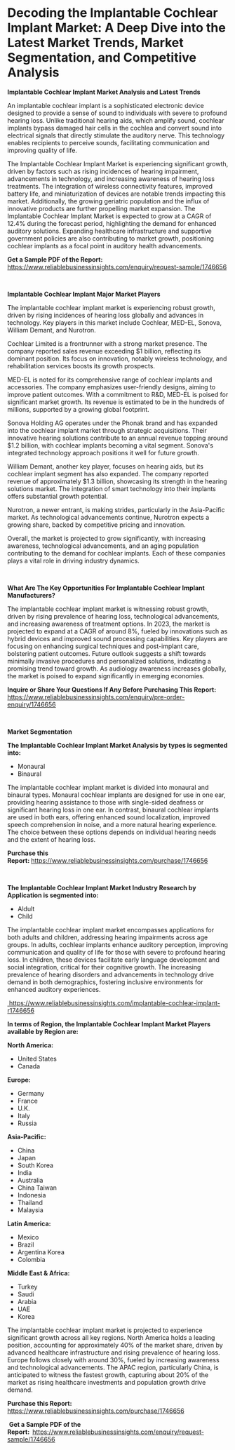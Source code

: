<p><h1>Decoding the Implantable Cochlear Implant Market: A Deep Dive into the Latest Market Trends, Market Segmentation, and Competitive Analysis</h1></p><p><strong>Implantable Cochlear Implant Market Analysis and Latest Trends</strong></p>
<p><p>An implantable cochlear implant is a sophisticated electronic device designed to provide a sense of sound to individuals with severe to profound hearing loss. Unlike traditional hearing aids, which amplify sound, cochlear implants bypass damaged hair cells in the cochlea and convert sound into electrical signals that directly stimulate the auditory nerve. This technology enables recipients to perceive sounds, facilitating communication and improving quality of life.</p><p>The Implantable Cochlear Implant Market is experiencing significant growth, driven by factors such as rising incidences of hearing impairment, advancements in technology, and increasing awareness of hearing loss treatments. The integration of wireless connectivity features, improved battery life, and miniaturization of devices are notable trends impacting this market. Additionally, the growing geriatric population and the influx of innovative products are further propelling market expansion. The Implantable Cochlear Implant Market is expected to grow at a CAGR of 12.4% during the forecast period, highlighting the demand for enhanced auditory solutions. Expanding healthcare infrastructure and supportive government policies are also contributing to market growth, positioning cochlear implants as a focal point in auditory health advancements.</p></p>
<p><strong>Get a Sample PDF of the Report:&nbsp;</strong> <a href="https://www.reliablebusinessinsights.com/enquiry/request-sample/1746656?utm_campaign=2840&utm_medium=2&utm_source=Github&utm_content=ia&utm_term=13042025&utm_id=implantable-cochlear-implant">https://www.reliablebusinessinsights.com/enquiry/request-sample/1746656</a></p>
<p>&nbsp;</p>
<p><strong>Implantable Cochlear Implant Major Market Players</strong></p>
<p><p>The implantable cochlear implant market is experiencing robust growth, driven by rising incidences of hearing loss globally and advances in technology. Key players in this market include Cochlear, MED-EL, Sonova, William Demant, and Nurotron.</p><p>Cochlear Limited is a frontrunner with a strong market presence. The company reported sales revenue exceeding $1 billion, reflecting its dominant position. Its focus on innovation, notably wireless technology, and rehabilitation services boosts its growth prospects.</p><p>MED-EL is noted for its comprehensive range of cochlear implants and accessories. The company emphasizes user-friendly designs, aiming to improve patient outcomes. With a commitment to R&D, MED-EL is poised for significant market growth. Its revenue is estimated to be in the hundreds of millions, supported by a growing global footprint.</p><p>Sonova Holding AG operates under the Phonak brand and has expanded into the cochlear implant market through strategic acquisitions. Their innovative hearing solutions contribute to an annual revenue topping around $1.2 billion, with cochlear implants becoming a vital segment. Sonova's integrated technology approach positions it well for future growth.</p><p>William Demant, another key player, focuses on hearing aids, but its cochlear implant segment has also expanded. The company reported revenue of approximately $1.3 billion, showcasing its strength in the hearing solutions market. The integration of smart technology into their implants offers substantial growth potential.</p><p>Nurotron, a newer entrant, is making strides, particularly in the Asia-Pacific market. As technological advancements continue, Nurotron expects a growing share, backed by competitive pricing and innovation.</p><p>Overall, the market is projected to grow significantly, with increasing awareness, technological advancements, and an aging population contributing to the demand for cochlear implants. Each of these companies plays a vital role in driving industry dynamics.</p></p>
<p>&nbsp;</p>
<p><strong>What Are The Key Opportunities For Implantable Cochlear Implant Manufacturers?</strong></p>
<p><p>The implantable cochlear implant market is witnessing robust growth, driven by rising prevalence of hearing loss, technological advancements, and increasing awareness of treatment options. In 2023, the market is projected to expand at a CAGR of around 8%, fueled by innovations such as hybrid devices and improved sound processing capabilities. Key players are focusing on enhancing surgical techniques and post-implant care, bolstering patient outcomes. Future outlook suggests a shift towards minimally invasive procedures and personalized solutions, indicating a promising trend toward growth. As audiology awareness increases globally, the market is poised to expand significantly in emerging economies.</p></p>
<p><strong>Inquire or Share Your Questions If Any Before Purchasing This Report:</strong> <a href="https://www.reliablebusinessinsights.com/enquiry/pre-order-enquiry/1746656?utm_campaign=2840&utm_medium=2&utm_source=Github&utm_content=ia&utm_term=13042025&utm_id=implantable-cochlear-implant">https://www.reliablebusinessinsights.com/enquiry/pre-order-enquiry/1746656</a></p>
<p>&nbsp;</p>
<p><strong>Market Segmentation</strong></p>
<p><strong>The Implantable Cochlear Implant Market Analysis by types is segmented into:</strong></p>
<p><ul><li>Monaural</li><li>Binaural</li></ul></p>
<p><p>The implantable cochlear implant market is divided into monaural and binaural types. Monaural cochlear implants are designed for use in one ear, providing hearing assistance to those with single-sided deafness or significant hearing loss in one ear. In contrast, binaural cochlear implants are used in both ears, offering enhanced sound localization, improved speech comprehension in noise, and a more natural hearing experience. The choice between these options depends on individual hearing needs and the extent of hearing loss.</p></p>
<p><strong>Purchase this Report:&nbsp;</strong><a href="https://www.reliablebusinessinsights.com/purchase/1746656?utm_campaign=2840&utm_medium=2&utm_source=Github&utm_content=ia&utm_term=13042025&utm_id=implantable-cochlear-implant">https://www.reliablebusinessinsights.com/purchase/1746656</a></p>
<p>&nbsp;</p>
<p><strong>The Implantable Cochlear Implant Market Industry Research by Application is segmented into:</strong></p>
<p><ul><li>Aldult</li><li>Child</li></ul></p>
<p><p>The implantable cochlear implant market encompasses applications for both adults and children, addressing hearing impairments across age groups. In adults, cochlear implants enhance auditory perception, improving communication and quality of life for those with severe to profound hearing loss. In children, these devices facilitate early language development and social integration, critical for their cognitive growth. The increasing prevalence of hearing disorders and advancements in technology drive demand in both demographics, fostering inclusive environments for enhanced auditory experiences.</p></p>
<p><a href="https://www.reliablebusinessinsights.com/implantable-cochlear-implant-r1746656?utm_campaign=2840&utm_medium=2&utm_source=Github&utm_content=ia&utm_term=13042025&utm_id=implantable-cochlear-implant">&nbsp;https://www.reliablebusinessinsights.com/implantable-cochlear-implant-r1746656</a></p>
<p><strong>In terms of Region, the Implantable Cochlear Implant Market Players available by Region are:</strong></p>
<p>
    <p> <strong> North America: </strong>
        <ul>
            <li>United States</li>
            <li>Canada</li>
        </ul>
        </p> 
    <p> <strong> Europe: </strong>
        <ul>
            <li>Germany</li>
            <li>France</li>
            <li>U.K.</li>
            <li>Italy</li>
            <li>Russia</li>
        </ul>
        </p> 
    <p> <strong> Asia-Pacific: </strong>
        <ul>
            <li>China</li>
            <li>Japan</li>
            <li>South Korea</li>
            <li>India</li>
            <li>Australia</li>
            <li>China Taiwan</li>
            <li>Indonesia</li>
            <li>Thailand</li>
            <li>Malaysia</li>
        </ul>
        </p> 
    <p> <strong> Latin America: </strong>
        <ul>
            <li>Mexico</li>
            <li>Brazil</li>
            <li>Argentina Korea</li>
            <li>Colombia</li>
        </ul>
        </p> 
    <p> <strong> Middle East & Africa: </strong>
        <ul>
            <li>Turkey</li>
            <li>Saudi</li>
            <li>Arabia</li>
            <li>UAE</li>
            <li>Korea</li>
        </ul>
    </p>
    </p>
<p><p>The implantable cochlear implant market is projected to experience significant growth across all key regions. North America holds a leading position, accounting for approximately 40% of the market share, driven by advanced healthcare infrastructure and rising prevalence of hearing loss. Europe follows closely with around 30%, fueled by increasing awareness and technological advancements. The APAC region, particularly China, is anticipated to witness the fastest growth, capturing about 20% of the market as rising healthcare investments and population growth drive demand.</p></p>
<p><strong>Purchase this Report: </strong><a href="https://www.reliablebusinessinsights.com/purchase/1746656?utm_campaign=2840&utm_medium=2&utm_source=Github&utm_content=ia&utm_term=13042025&utm_id=implantable-cochlear-implant">https://www.reliablebusinessinsights.com/purchase/1746656</a></p>
<p>&nbsp;<strong>Get a Sample PDF of the Report:&nbsp;&nbsp;</strong><a href="https://www.reliablebusinessinsights.com/enquiry/request-sample/1746656?utm_campaign=2840&utm_medium=2&utm_source=Github&utm_content=ia&utm_term=13042025&utm_id=implantable-cochlear-implant">https://www.reliablebusinessinsights.com/enquiry/request-sample/1746656</a></p>
<p><strong></strong></p>
<p><p></p><p></p><p></p></p>